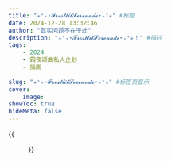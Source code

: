 ```yaml
---
title: "✭⁺₊⋆𝓕𝓻𝓸𝓼𝓽𝓵𝓲𝓽𝓢𝓮𝓻𝓮𝓷𝓪𝓭𝓮⋆₊⁺✭" #标题
date: 2024-12-28 13:32:46
author: "其实问题不在于此"
description: "✭⁺₊⋆𝓕𝓻𝓸𝓼𝓽𝓵𝓲𝓽𝓢𝓮𝓻𝓮𝓷𝓪𝓭𝓮⋆₊⁺✭！" #描述
tags: 
    - 2024
    - 霜夜颂曲私人企划
    - 插画
  
slug: "✭⁺₊⋆𝓕𝓻𝓸𝓼𝓽𝓵𝓲𝓽𝓢𝓮𝓻𝓮𝓷𝓪𝓭𝓮⋆₊⁺✭" #标签页显示
cover:
    image: 
showToc: true
hideMeta: false
---
```


{{<figure src="IMG_0713.webp#center" caption=" " width="450px">}}